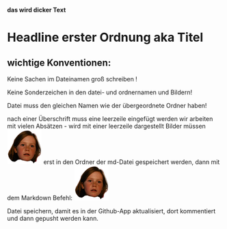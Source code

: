**das wird dicker Text**
# Headline erster Ordnung aka Titel

## wichtige Konventionen:

Keine Sachen im Dateinamen groß schreiben !

Keine Sonderzeichen in den datei- und ordnernamen und Bildern!

Datei muss den gleichen Namen wie der übergeordnete Ordner haben!

nach einer Überschrift muss eine leerzeile eingefügt werden
wir arbeiten mit vielen Absätzen - wird mit einer leerzeile dargestellt
Bilder müssen ![Bezeichnung für das gewünschte Bild einfügen kann abweichen](lilli.png) erst in den Ordner der md-Datei gespeichert werden, dann mit dem Markdown Befehl:
![Bezeichnung für das gewünschte Bild einfügen kann abweichen](lilli.png)

Datei speichern, damit es in der Github-App aktualisiert, dort kommentiert und dann gepusht werden kann.
